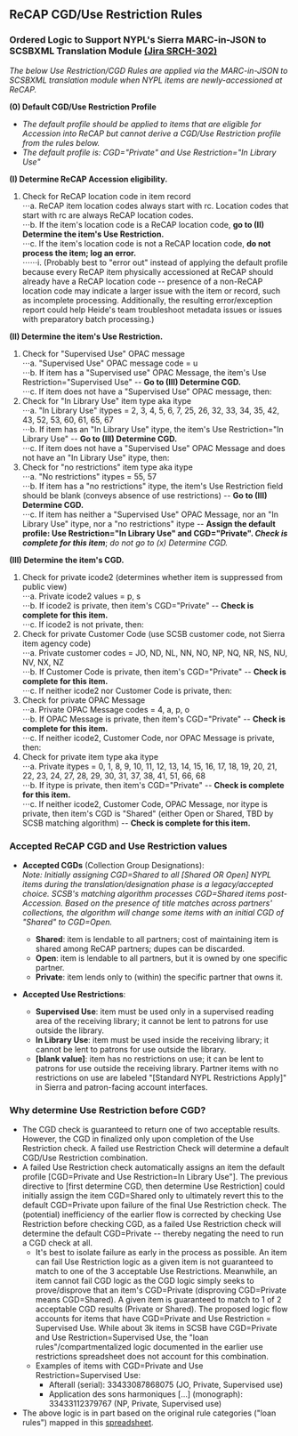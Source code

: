 ## ReCAP CGD/Use Restriction Rules
### Ordered Logic to Support NYPL's Sierra MARC-in-JSON to SCSBXML Translation Module [(Jira SRCH-302)](https://jira.nypl.org/browse/SRCH-302)

*The below Use Restriction/CGD Rules are applied via the MARC-in-JSON to SCSBXML translation module when NYPL items are newly-accessioned at ReCAP.*  
  
**(0) Default CGD/Use Restriction Profile**  

* *The default profile should be applied to items that are eligible for Accession into ReCAP but cannot derive a CGD/Use Restriction profile from the rules below.*  
* *The default profile is: CGD="Private" and Use Restriction="In Library Use"*  
  
**(I) Determine ReCAP Accession eligibility.**  
1. Check for ReCAP location code in item record  
⋅⋅⋅a. ReCAP item location codes always start with rc. Location codes that start with rc are always ReCAP location codes.  
⋅⋅⋅b. If the item's location code is a ReCAP location code, **go to (II) Determine the item's Use Restriction.**  
⋅⋅⋅c. If the item's location code is not a ReCAP location code, **do not process the item; log an error.**  
⋅⋅⋅⋅⋅⋅i. (Probably best to "error out" instead of applying the default profile because every ReCAP item physically accessioned at ReCAP should already have a ReCAP location code -- presence of a non-ReCAP location code may indicate a larger issue with the item or record, such as incomplete processing. Additionally, the resulting error/exception report could help Heide's team troubleshoot metadata issues or issues with preparatory batch processing.)   

**(II) Determine the item's Use Restriction.**  

1. Check for "Supervised Use" OPAC message  
⋅⋅⋅a. "Supervised Use" OPAC message code = u  
⋅⋅⋅b. If item has a "Supervised use" OPAC Message, the item's Use Restriction="Supervised Use" -- **Go to (III) Determine CGD.**  
⋅⋅⋅c. If item does not have a "Supervised Use" OPAC message, then:  
2. Check for "In Library Use" item type aka itype  
⋅⋅⋅a. "In Library Use" itypes = 2, 3, 4, 5, 6, 7, 25, 26, 32, 33, 34, 35, 42, 43, 52, 53, 60, 61, 65, 67  
⋅⋅⋅b. If item has an "In Library Use" itype, the item's Use Restriction="In Library Use" -- **Go to (III) Determine CGD.**  
⋅⋅⋅c. If item does not have a "Supervised Use" OPAC Message and does not have an "In Library Use" itype, then:  
3. Check for "no restrictions" item type aka itype  
⋅⋅⋅a. "No restrictions" itypes = 55, 57  
⋅⋅⋅b. If item has a "no restrictions" itype, the item's Use Restriction field should be blank (conveys absence of use restrictions) -- **Go to (III) Determine CGD.**  
⋅⋅⋅c. If item has neither a "Supervised Use" OPAC Message, nor an "In Library Use" itype, nor a "no restrictions" itype -- **Assign the default profile: Use Restriction="In Library Use" and CGD="Private". *Check is complete for this item***; *do not go to (x) Determine CGD.*  
  

**(III) Determine the item's CGD.**  
  
1. Check for private icode2 (determines whether item is suppressed from public view)  
⋅⋅⋅a. Private icode2 values = p, s  
⋅⋅⋅b. If icode2 is private, then item's CGD="Private" -- **Check is complete for this item.**  
⋅⋅⋅c. If icode2 is not private, then:  
2. Check for private Customer Code (use SCSB customer code, not Sierra item agency code)  
⋅⋅⋅a. Private customer codes = JO, ND, NL, NN, NO, NP, NQ, NR, NS, NU, NV, NX, NZ  
⋅⋅⋅b. If Customer Code is private, then item's CGD="Private" -- **Check is complete for this item.**  
⋅⋅⋅c. If neither icode2 nor Customer Code is private, then:  
3. Check for private OPAC Message  
⋅⋅⋅a. Private OPAC Message codes = 4, a, p, o  
⋅⋅⋅b. If OPAC Message is private, then item's CGD="Private" -- **Check is complete for this item.**  
⋅⋅⋅c. If neither icode2, Customer Code, nor OPAC Message is private, then:
4. Check for private item type aka itype  
⋅⋅⋅a. Private itypes = 0, 1, 8, 9, 10, 11, 12, 13, 14, 15, 16, 17, 18, 19, 20, 21, 22, 23, 24, 27, 28, 29, 30, 31, 37, 38, 41, 51, 66, 68  
⋅⋅⋅b. If itype is private, then item's CGD="Private" -- **Check is complete for this item.**  
⋅⋅⋅c. If neither icode2, Customer Code, OPAC Message, nor itype is private, then item's CGD is "Shared" (either Open or Shared, TBD by SCSB matching algorithm) -- **Check is complete for this item.**  
  
### Accepted ReCAP CGD and Use Restriction values  

* **Accepted CGDs** (Collection Group Designations):  
*Note: Initially assigning CGD=Shared to all [Shared OR Open] NYPL items during the translation/designation phase is a legacy/accepted choice. SCSB's matching algorithm processes CGD=Shared items post-Accession. Based on the presence of title matches across partners' collections, the algorithm will change some items with an initial CGD of "Shared" to CGD=Open.*
  * **Shared**: item is lendable to all partners; cost of maintaining item is shared among ReCAP partners; dupes can be discarded.  
  * **Open**: item is lendable to all partners, but it is owned by one specific partner.  
  * **Private**: item lends only to (within) the specific partner that owns it.  

* **Accepted Use Restrictions**:  
  * **Supervised Use**: item must be used only in a supervised reading area of the receiving library; it cannot be lent to patrons for use outside the library.  
  * **In Library Use**: item must be used inside the receiving library; it cannot be lent to patrons for use outside the library.  
  * **[blank value]**: item has no restrictions on use; it can be lent to patrons for use outside the receiving library. Partner items with no restrictions on use are labeled "[Standard NYPL Restrictions Apply]" in Sierra and patron-facing account interfaces.  
  
### Why determine Use Restriction before CGD?  

* The CGD check is guaranteed to return one of two acceptable results. However, the CGD in finalized only upon completion of the Use Restriction check. A failed use Restriction Check will determine a default CGD/Use Restriction combination.  
* A failed Use Restriction check automatically assigns an item the default profile [CGD=Private and Use Restriction=In Library Use"]. The previous directive to [first determine CGD, then determine Use Restriction] could initially assign the item CGD=Shared only to ultimately revert this to the default CGD=Private upon failure of the final Use Restriction check. The (potential) inefficiency of the earlier flow is corrected by checking Use Restriction before checking CGD, as a failed Use Restriction check will determine the default CGD=Private -- thereby negating the need to run a CGD check at all.  
  * It's best to isolate failure as early in the process as possible. An item can fail Use Restriction logic as a given item is not guaranteed to match to one of the 3 acceptable Use Restrictions. Meanwhile, an item cannot fail CGD logic as the CGD logic simply seeks to prove/disprove that an item's CGD=Private (disproving CGD=Private means CGD=Shared). A given item is guaranteed to match to 1 of 2 acceptable CGD results (Private or Shared). 
The proposed logic flow accounts for items that have CGD=Private and Use Restriction = Supervised Use. While about 3k items in SCSB have CGD=Private and Use Restriction=Supervised Use, the "loan rules"/compartmentalized logic documented in the earlier use restrictions spreadsheet does not account for this combination.   
  * Examples of items with CGD=Private and Use Restriction=Supervised Use:
    * Afterall (serial): 33433087868075 (JO, Private, Supervised use)
    * Application des sons harmoniques [...] (monograph): 33433112379767 (NP, Private, Supervised use)
* The above logic is in part based on the original rule categories ("loan rules") mapped in this [spreadsheet](https://docs.google.com/spreadsheets/d/10Cd4cv8W-ijKF6pyp7MQleWn2ExGL2sRXd-tz0BpWpE/edit#gid=462497452).  



